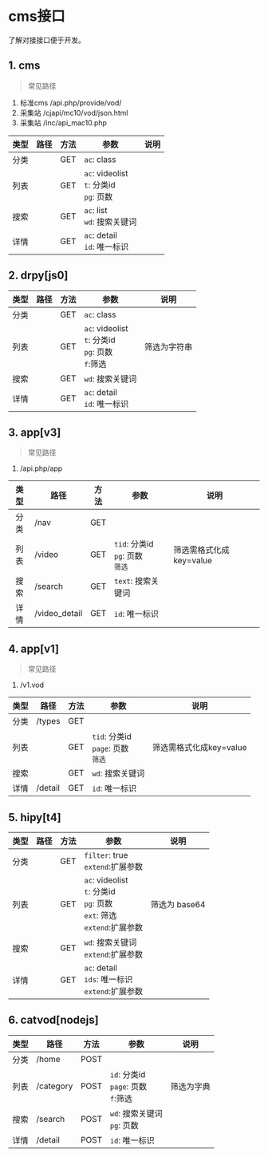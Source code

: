 # cms接口

了解对接接口便于开发。

## 1. cms

>  常见路径

1. 标准cms /api.php/provide/vod/
2. 采集站 /cjapi/mc10/vod/json.html
3. 采集站 /inc/api_mac10.php

| 类型    |      路径     |  方法 | 参数                                            | 说明           |
| :----: | ------------- | :--: | ---------------------------------------------- | ------------- |
| 分类    |               | GET | `ac`: class                                      |              |
| 列表    |               | GET | `ac`: videolist<br>`t`: 分类id<br>`pg`: 页数      |               |
| 搜索    |               | GET | `ac`: list<br>`wd`: 搜索关键词                     |               |
| 详情    |               | GET | `ac`: detail<br>`id`: 唯一标识                    |                |

## 2. drpy[js0]

| 类型    |      路径     |  方法 | 参数                                            | 说明           |
| :----: | ------------- | :--: | ---------------------------------------------- | ------------- |
| 分类    |               | GET | `ac`: class                                      |              |
| 列表    |               | GET | `ac`: videolist<br>`t`: 分类id<br>`pg`: 页数<br>`f`:筛选      | 筛选为字符串 |
| 搜索    |               | GET | `wd`: 搜索关键词                                   |               |
| 详情    |               | GET | `ac`: detail<br>`id`: 唯一标识                    |                |

## 3. app[v3]

>  常见路径

1. /api.php/app

| 类型    |      路径     |  方法 | 参数                                            | 说明           |
| :----: | ------------- | :--: | ---------------------------------------------- | ------------- |
| 分类    | /nav          | GET |                                                 |              |
| 列表    | /video        | GET | `tid`: 分类id<br>`pg`: 页数<br>`筛选`             | 筛选需格式化成key=value    |
| 搜索    | /search       | GET | `text`: 搜索关键词                                |               |
| 详情    | /video_detail | GET | `id`: 唯一标识                                    |                |

## 4. app[v1]

>  常见路径

1. /v1.vod

| 类型    |      路径     |  方法 | 参数                                            | 说明           |
| :----: | ------------- | :--: | ---------------------------------------------- | ------------- |
| 分类    | /types        | GET |                                                 |              |
| 列表    |               | GET | `tid`: 分类id<br>`page`: 页数<br>`筛选`           | 筛选需格式化成key=value    |
| 搜索    |               | GET | `wd`: 搜索关键词                                  |               |
| 详情    | /detail       | GET | `id`: 唯一标识                                    |                |


## 5. hipy[t4]

| 类型    |      路径     |  方法 | 参数                                            | 说明           |
| :----: | ------------- | :--: | ---------------------------------------------- | ------------- |
| 分类    |               | GET | `filter`: true<br>`extend`:扩展参数                                      |              |
| 列表    |               | GET | `ac`: videolist<br>`t`: 分类id<br>`pg`: 页数<br>`ext`: 筛选<br>`extend`:扩展参数| 筛选为 base64 |
| 搜索    |               | GET | `wd`: 搜索关键词<br>`extend`:扩展参数               |               |
| 详情    |               | GET | `ac`: detail<br>`ids`: 唯一标识<br>`extend`:扩展参数|                |

## 6. catvod[nodejs]

| 类型    |      路径     |  方法 | 参数                                            | 说明           |
| :----: | ------------- | :--: | ---------------------------------------------- | ------------- |
| 分类    | /home         | POST |                                                |              |
| 列表    | /category     | POST | `id`: 分类id<br>`page`: 页数<br>`f`:筛选         | 筛选为字典      |
| 搜索    | /search       | POST | `wd`: 搜索关键词<br>`pg`: 页数                   |               |
| 详情    | /detail       | POST | `id`: 唯一标识                                  |                |